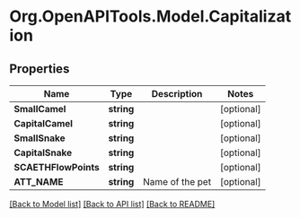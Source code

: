 # Org.OpenAPITools.Model.Capitalization

## Properties

Name | Type | Description | Notes
------------ | ------------- | ------------- | -------------
**SmallCamel** | **string** |  | [optional] 
**CapitalCamel** | **string** |  | [optional] 
**SmallSnake** | **string** |  | [optional] 
**CapitalSnake** | **string** |  | [optional] 
**SCAETHFlowPoints** | **string** |  | [optional] 
**ATT_NAME** | **string** | Name of the pet  | [optional] 

[[Back to Model list]](../README.md#documentation-for-models) [[Back to API list]](../README.md#documentation-for-api-endpoints) [[Back to README]](../README.md)


